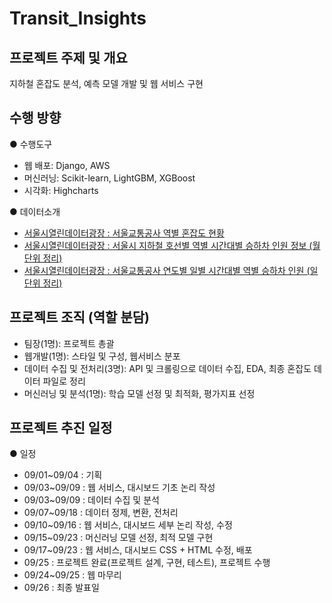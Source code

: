 # Transit_Insights

## 프로젝트 주제 및 개요
  지하철 혼잡도 분석, 예측 모델 개발 및 웹 서비스 구현

## 수행 방향
  ● 수행도구
  - 웹 배포: Django, AWS
  - 머신러닝: Scikit-learn, LightGBM, XGBoost
  - 시각화: Highcharts

  ● 데이터소개
  - [서울시열린데이터광장 : 서울교통공사 역별 혼잡도 현황](https://data.seoul.go.kr/dataList/OA-12928/F/1/datasetView.do)
  - [서울시열린데이터광장 : 서울시 지하철 호선별 역별 시간대별 승하차 인원 정보 (월단위 정리)](https://data.seoul.go.kr/dataList/OA-12252/S/1/datasetView.do )
  - [서울시열린데이터광장 : 서울교통공사 연도별 일별 시간대별 역별 승하차 인원 (일단위 정리)](https://data.seoul.go.kr/dataList/OA-12921/F/1/datasetView.do)

## 프로젝트 조직 (역할 분담)
- 팀장(1명): 프로젝트 총괄
- 웹개발(1명): 스타일 및 구성, 웹서비스 분포
- 데이터 수집 및 전처리(3명): API 및 크롤링으로 데이터 수집, EDA, 최종 혼잡도 데이터 파일로 정리
- 머신러닝 및 분석(1명): 학습 모델 선정 및 최적화, 평가지표 선정

## 프로젝트 추진 일정
  ● 일정 
  - 09/01~09/04 : 기획
  - 09/03~09/09 : 웹 서비스, 대시보드 기초 논리 작성
  - 09/03~09/09 : 데이터 수집 및 분석
  - 09/07~09/18 : 데이터 정제, 변환, 전처리
  - 09/10~09/16 : 웹 서비스, 대시보드 세부 논리 작성, 수정
  - 09/15~09/23 : 머신러닝 모델 선정, 최적 모델 구현
  - 09/17~09/23 : 웹 서비스, 대시보드 CSS + HTML 수정, 배포
  - 09/25 : 프로젝트 완료(프로젝트 설계, 구현, 테스트), 프로젝트 수행
  - 09/24~09/25 : 웹 마무리
  - 09/26 : 최종 발표일
